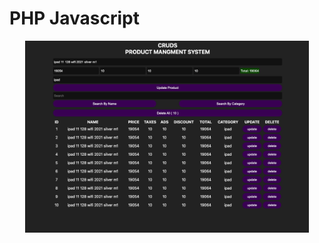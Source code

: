 # PHP Javascript

<p align="center">
<img src="https://github.com/mooosamir/php-javascript/blob/main/Screenshot%20(5).png" width="90%"/>
</p>
